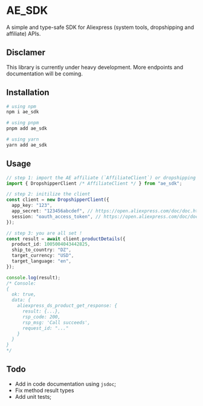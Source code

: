 # AE_SDK

A simple and type-safe SDK for Aliexpress (system tools, dropshipping and affiliate) APIs.

## Disclamer

This library is currently under heavy development. More endpoints and documentation will be coming.

## Installation

```sh
# using npm
npm i ae_sdk

# using pnpm
pnpm add ae_sdk

# using yarn
yarn add ae_sdk
```

## Usage

```ts
// step 1: import the AE affiliate (`AffiliateClient`) or dropshipping (`DropshipperClient`) client
import { DropshipperClient /* AffiliateClient */ } from "ae_sdk";

// step 2: initilize the client
const client = new DropshipperClient({
  app_key: "123",
  app_secret: "123456abcdef", // https://open.aliexpress.com/doc/doc.htm?nodeId=27493&docId=118729#/?docId=732
  session: "oauth_access_token", // https://open.aliexpress.com/doc/doc.htm?nodeId=27493&docId=118729#/?docId=730
});

// step 3: you are all set !
const result = await client.productDetails({
  product_id: 1005004043442825,
  ship_to_country: "DZ",
  target_currency: "USD",
  target_language: "en",
});

console.log(result);
/* Console:
{
  ok: true,
  data: {
    aliexpress_ds_product_get_response: {
      result: {...},
      rsp_code: 200,
      rsp_msg: 'Call succeeds',
      request_id: "..."
    }
  }
}
*/
```

## Todo

- Add in code documentation using `jsdoc`;
- Fix method result types
- Add unit tests;
